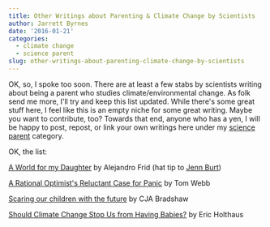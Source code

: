 ```yaml
---
title: Other Writings about Parenting & Climate Change by Scientists
author: Jarrett Byrnes
date: '2016-01-21'
categories:
  - climate change
  - science parent
slug: other-writings-about-parenting-climate-change-by-scientists
---
```


OK, so, I spoke too soon. There are at least a few stabs by scientists writing about being a parent who studies climate/environmental change. As folk send me more, I'll try and keep this list updated. While there's some great stuff here, I feel like this is an empty niche for some great writing. Maybe you want to contribute, too?  Towards that end, anyone who has a yen, I will be happy to post, repost, or link your own writings here under my [science parent](http://www.imachordata.com/category/science-parent/) category.

OK, the list:

[A World for my Daughter](http://caitlin-press.com/our-books/world-for-my-daughter-a/) by Alejandro Frid (hat tip to [Jenn Burt](https://twitter.com/burt_jenn))

[A Rational Optimist's Reluctant Case for Panic](http://www.scilogs.com/mola_mola/a-rational-optimists-reluctant-case-for-panic/) by Tom Webb

[Scaring our children with the future](http://conservationbytes.com/2013/01/21/scaring-our-children/) by CJA Bradshaw

[Should Climate Change Stop Us from Having Babies?](https://www.vice.com/read/should-climate-change-stop-us-from-having-babies-305) by Eric Holthaus
